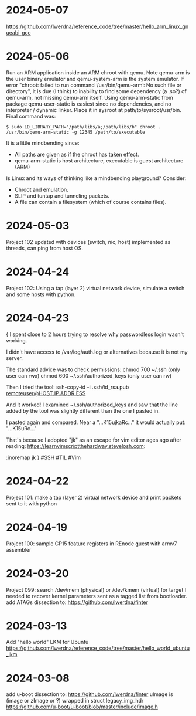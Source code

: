 # 2024-05-07

https://github.com/lwerdna/reference_code/tree/master/hello_arm_linux_gnueabi_gcc

# 2024-05-06

Run an ARM application inside an ARM chroot with qemu.
Note qemu-arm is the user binary emulator and qemu-system-arm is the system emulator.
If error "chroot: failed to run command ‘/usr/bin/qemu-arm’: No such file or directory", it is due (I think) to inability to find some dependency (a .so?) of qemu-arm, not missing qemu-arm itself.
Using qemu-arm-static from package qemu-user-static is easiest since no dependencies, and no interpreter / dynamic linker.
Place it in sysroot at path/to/sysroot/usr/bin.
Final command was:
```
$ sudo LD_LIBRARY_PATH="/path/libs/a;/path/libs/b" chroot . /usr/bin/qemu-arm-static -g 12345 /path/to/executable
```
It is a little mindbending since:
* All paths are given as if the chroot has taken effect.
* qemu-arm-static is host architecture, executable is guest architecture (ARM)

Is Linux and its ways of thinking like a mindbending playground? Consider:
* Chroot and emulation.
* SLIP and tuntap and tunneling packets.
* A file can contain a filesystem (which of course contains files).

# 2024-05-03
Project 102 updated with devices (switch, nic, host) implemented as threads, can ping from host OS.

# 2024-04-24
Project 102: Using a tap (layer 2) virtual network device, simulate a switch and some hosts with python.

# 2024-04-23

{
I spent close to 2 hours trying to resolve why passwordless login wasn't working.

I didn't have access to /var/log/auth.log or alternatives because it is not my server.

The standard advice was to check permissions:
chmod 700 ~/.ssh                 (only user can rwx)
chmod 600 ~/.ssh/authorized_keys (only user can rw)

Then I tried the tool:
ssh-copy-id -i .ssh/id_rsa.pub remoteuser@HOST.IP.ADDR.ESS

And it worked!
I examined ~/.ssh/authorized_keys and saw that the line added by the tool was slightly different than the one I pasted in.

I pasted again and compared.
Near a "...K15ujkaRc..." it would actually put:
       "...K15uRc..."

That's because I adopted "jk" as an escape for vim editor ages ago after reading: https://learnvimscriptthehardway.stevelosh.com:

:inoremap jk <esc>
} #SSH #TIL #Vim

# 2024-04-22
Project 101: make a tap (layer 2) virtual network device and print packets sent to it with python

# 2024-04-19
Project 100: sample CP15 feature registers in REnode guest with armv7 assembler

# 2024-03-20
Project 099: search /dev/mem (physical) or /dev/kmem (virtual) for target
I needed to recover kernel parameters sent as a tagged list from bootloader.
add ATAGs dissection to: https://github.com/lwerdna/finter

# 2024-03-13
Add "hello world" LKM for Ubuntu
https://github.com/lwerdna/reference_code/tree/master/hello_world_ubuntu_lkm

# 2024-03-08
add u-boot dissection to: https://github.com/lwerdna/finter
uImage is (image or zImage or ?) wrapped in struct legacy_img_hdr
https://github.com/u-boot/u-boot/blob/master/include/image.h
